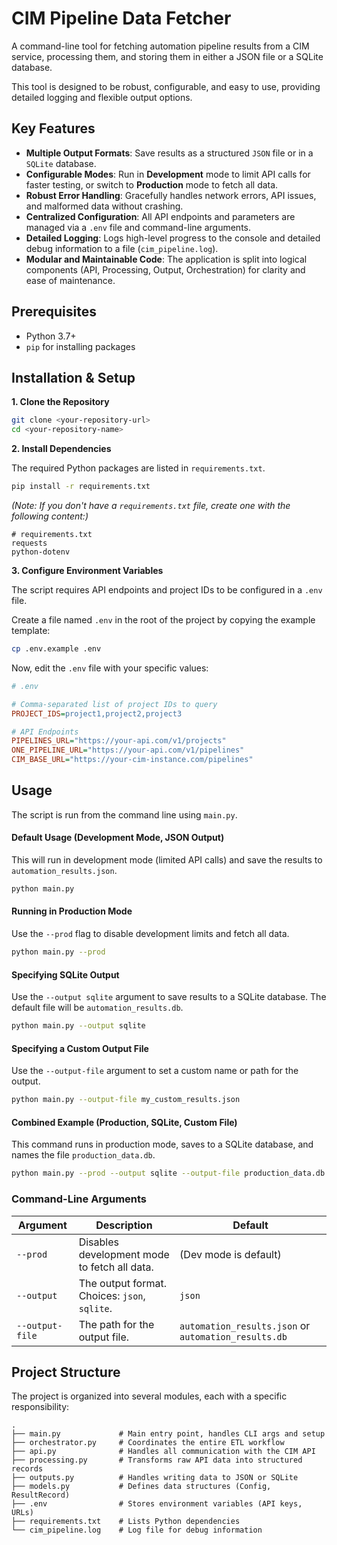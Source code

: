 # CIM Pipeline Data Fetcher

A command-line tool for fetching automation pipeline results from a CIM service, processing them, and storing them in either a JSON file or a SQLite database.

This tool is designed to be robust, configurable, and easy to use, providing detailed logging and flexible output options.

## Key Features

-   **Multiple Output Formats**: Save results as a structured `JSON` file or in a `SQLite` database.
-   **Configurable Modes**: Run in **Development** mode to limit API calls for faster testing, or switch to **Production** mode to fetch all data.
-   **Robust Error Handling**: Gracefully handles network errors, API issues, and malformed data without crashing.
-   **Centralized Configuration**: All API endpoints and parameters are managed via a `.env` file and command-line arguments.
-   **Detailed Logging**: Logs high-level progress to the console and detailed debug information to a file (`cim_pipeline.log`).
-   **Modular and Maintainable Code**: The application is split into logical components (API, Processing, Output, Orchestration) for clarity and ease of maintenance.

## Prerequisites

-   Python 3.7+
-   `pip` for installing packages

## Installation & Setup

**1. Clone the Repository**

```bash
git clone <your-repository-url>
cd <your-repository-name>
```

**2. Install Dependencies**

The required Python packages are listed in `requirements.txt`.

```bash
pip install -r requirements.txt
```

*(Note: If you don't have a `requirements.txt` file, create one with the following content:)*
```
# requirements.txt
requests
python-dotenv
```

**3. Configure Environment Variables**

The script requires API endpoints and project IDs to be configured in a `.env` file.

Create a file named `.env` in the root of the project by copying the example template:

```bash
cp .env.example .env
```

Now, edit the `.env` file with your specific values:

```ini
# .env

# Comma-separated list of project IDs to query
PROJECT_IDS=project1,project2,project3

# API Endpoints
PIPELINES_URL="https://your-api.com/v1/projects"
ONE_PIPELINE_URL="https://your-api.com/v1/pipelines"
CIM_BASE_URL="https://your-cim-instance.com/pipelines"
```

## Usage

The script is run from the command line using `main.py`.

#### **Default Usage (Development Mode, JSON Output)**

This will run in development mode (limited API calls) and save the results to `automation_results.json`.

```bash
python main.py
```

#### **Running in Production Mode**

Use the `--prod` flag to disable development limits and fetch all data.

```bash
python main.py --prod
```

#### **Specifying SQLite Output**

Use the `--output sqlite` argument to save results to a SQLite database. The default file will be `automation_results.db`.

```bash
python main.py --output sqlite
```

#### **Specifying a Custom Output File**

Use the `--output-file` argument to set a custom name or path for the output.

```bash
python main.py --output-file my_custom_results.json
```

#### **Combined Example (Production, SQLite, Custom File)**

This command runs in production mode, saves to a SQLite database, and names the file `production_data.db`.

```bash
python main.py --prod --output sqlite --output-file production_data.db
```

### Command-Line Arguments

| Argument        | Description                                                                  | Default                        |
| --------------- | ---------------------------------------------------------------------------- | ------------------------------ |
| `--prod`        | Disables development mode to fetch all data.                                 | (Dev mode is default)          |
| `--output`      | The output format. Choices: `json`, `sqlite`.                                | `json`                         |
| `--output-file` | The path for the output file.                                                | `automation_results.json` or `automation_results.db` |

## Project Structure

The project is organized into several modules, each with a specific responsibility:

```
.
├── main.py             # Main entry point, handles CLI args and setup
├── orchestrator.py     # Coordinates the entire ETL workflow
├── api.py              # Handles all communication with the CIM API
├── processing.py       # Transforms raw API data into structured records
├── outputs.py          # Handles writing data to JSON or SQLite
├── models.py           # Defines data structures (Config, ResultRecord)
├── .env                # Stores environment variables (API keys, URLs)
├── requirements.txt    # Lists Python dependencies
└── cim_pipeline.log    # Log file for debug information
```  
 
